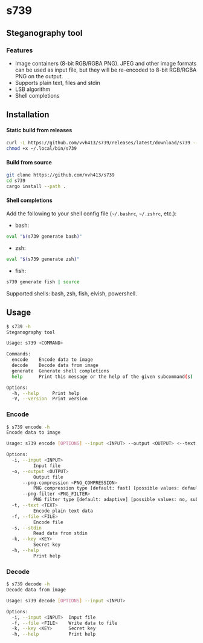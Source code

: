# s739

## Steganography tool

### Features
 - Image containers (8-bit RGB/RGBA PNG). JPEG and other image formats can be used as input file, but they will be re-encoded to 8-bit RGB/RGBA PNG on the output.
 - Supports plain text, files and stdin
 - LSB algorithm
 - Shell completions

## Installation

#### Static build from releases
```sh
curl -L https://github.com/vvh413/s739/releases/latest/download/s739 --output ~/.local/bin/s739
chmod +x ~/.local/bin/s739
```

#### Build from source
```sh
git clone https://github.com/vvh413/s739
cd s739
cargo install --path .
```

#### Shell completions
Add the following to your shell config file (`~/.bashrc`, `~/.zshrc`, etc.):
- bash:
```sh
eval "$(s739 generate bash)"
```
- zsh:
```sh
eval "$(s739 generate zsh)"
```
- fish:
```sh
s739 generate fish | source
```
Supported shells: bash, zsh, fish, elvish, powershell.

## Usage

```sh 
$ s739 -h 
Steganography tool

Usage: s739 <COMMAND>

Commands:
  encode    Encode data to image
  decode    Decode data from image
  generate  Generate shell completions
  help      Print this message or the help of the given subcommand(s)

Options:
  -h, --help     Print help
  -V, --version  Print version
```

### Encode

```sh 
$ s739 encode -h 
Encode data to image

Usage: s739 encode [OPTIONS] --input <INPUT> --output <OUTPUT> <--text <TEXT>|--file <FILE>|--stdin>

Options:
  -i, --input <INPUT>
          Input file
  -o, --output <OUTPUT>
          Output file
      --png-compression <PNG_COMPRESSION>
          PNG compression type [default: fast] [possible values: default, fast, best]
      --png-filter <PNG_FILTER>
          PNG filter type [default: adaptive] [possible values: no, sub, up, avg, paeth, adaptive]
  -t, --text <TEXT>
          Encode plain text data
  -f, --file <FILE>
          Encode file
  -s, --stdin
          Read data from stdin
  -k, --key <KEY>
          Secret key
  -h, --help
          Print help
```

### Decode

```sh
$ s739 decode -h
Decode data from image

Usage: s739 decode [OPTIONS] --input <INPUT>

Options:
  -i, --input <INPUT>  Input file
  -f, --file <FILE>    Write data to file
  -k, --key <KEY>      Secret key
  -h, --help           Print help
```
